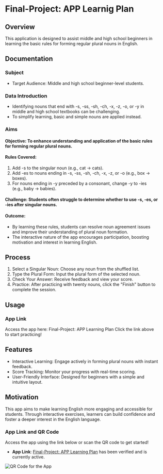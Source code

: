 # Final-Project: APP Learnig Plan

## Overview
This application is designed to assist middle and high school beginners in learning the basic rules for forming regular plural nouns in English.

## Documentation
### Subject
* Target Audience: Middle and high school beginner-level students.
### Data Introduction
* Identifying nouns that end with -s, -ss, -sh, -ch, -x, -z, -o, or -y in middle and high school textbooks can be challenging.
* To simplify learning, basic and simple nouns are applied instead.
### Aims
#### Objective: To enhance understanding and application of the basic rules for forming regular plural nouns.
#### Rules Covered:
1. Add -s to the singular noun (e.g., cat → cats).
2. Add -es to nouns ending in -s, -ss, -sh, -ch, -x, -z, or -o (e.g., box → boxes).
3. For nouns ending in -y preceded by a consonant, change -y to -ies (e.g., baby → babies).
#### Challenge: Students often struggle to determine whether to use -s, -es, or -ies after singular nouns.
#### Outcome:
* By learning these rules, students can resolve noun agreement issues and improve their understanding of plural noun formation.
* The interactive nature of the app encourages participation, boosting motivation and interest in learning English.
## Process
1. Select a Singular Noun: Choose any noun from the shuffled list.
2. Type the Plural Form: Input the plural form of the selected noun.
3. Check Your Answer: Receive feedback and view your score.
4. Practice: After practicing with twenty nouns, click the "Finish" button to complete the session.
## Usage
### App Link
Access the app here: Final-Project: APP Learning Plan
Click the link above to start practicing!
## Features
* Interactive Learning: Engage actively in forming plural nouns with instant feedback.
* Score Tracking: Monitor your progress with real-time scoring.
* User-Friendly Interface: Designed for beginners with a simple and intuitive layout.
## Motivation
This app aims to make learning English more engaging and accessible for students. Through interactive exercises, learners can build confidence and foster a deeper interest in the English language.

### App Link and QR Code

Access the app using the link below or scan the QR code to get started!

- **App Link**: [Final-Project: APP Learning Plan](https://kwon24.streamlit.app/) has been verified and is currently active.

![QR Code for the App]([(https://github.com/kwonsungja/Final-Project/blob/main/images/qr_nouns.png))
